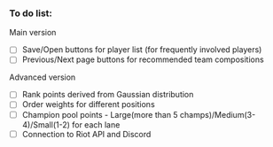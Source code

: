 ### To do list:
Main version
- [ ] Save/Open buttons for player list (for frequently involved players)
- [ ] Previous/Next page buttons for recommended team compositions

Advanced version
- [ ] Rank points derived from Gaussian distribution
- [ ] Order weights for different positions
- [ ] Champion pool points - Large(more than 5 champs)/Medium(3-4)/Small(1-2) for each lane
- [ ] Connection to Riot API and Discord
